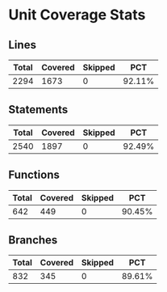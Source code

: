 # Unit Coverage Stats

## Lines

| Total | Covered | Skipped | PCT    |
| ----- | ------- | ------- | ------ |
| 2294  | 1673    | 0       | 92.11% |

## Statements

| Total | Covered | Skipped | PCT    |
| ----- | ------- | ------- | ------ |
| 2540  | 1897    | 0       | 92.49% |

## Functions

| Total | Covered | Skipped | PCT    |
| ----- | ------- | ------- | ------ |
| 642   | 449     | 0       | 90.45% |

## Branches

| Total | Covered | Skipped | PCT    |
| ----- | ------- | ------- | ------ |
| 832   | 345     | 0       | 89.61% |
